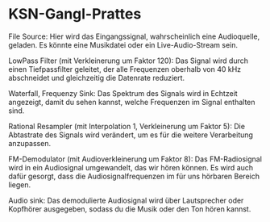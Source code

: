 # KSN-Gangl-Prattes
File Source: Hier wird das Eingangssignal, wahrscheinlich eine Audioquelle, geladen. Es könnte eine Musikdatei oder ein Live-Audio-Stream sein.

LowPass Filter (mit Verkleinerung um Faktor 120): Das Signal wird durch einen Tiefpassfilter geleitet, der alle Frequenzen oberhalb von 40 kHz abschneidet und gleichzeitig die Datenrate reduziert.

Waterfall, Frequenzy Sink: Das Spektrum des Signals wird in Echtzeit angezeigt, damit du sehen kannst, welche Frequenzen im Signal enthalten sind.

Rational Resampler (mit Interpolation 1, Verkleinerung um Faktor 5): Die Abtastrate des Signals wird verändert, um es für die weitere Verarbeitung anzupassen.

FM-Demodulator (mit Audioverkleinerung um Faktor 8): Das FM-Radiosignal wird in ein Audiosignal umgewandelt, das wir hören können. Es wird auch dafür gesorgt, dass die Audiosignalfrequenzen im für uns hörbaren Bereich liegen.

Audio sink: Das demodulierte Audiosignal wird über Lautsprecher oder Kopfhörer ausgegeben, sodass du die Musik oder den Ton hören kannst.
